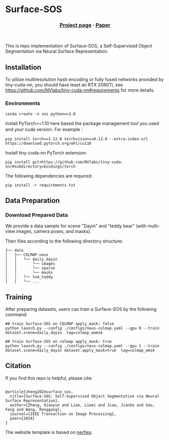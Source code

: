 # Surface-SOS

<div align="center">
  
### [Project page](https://zhengxyun.github.io/Surface-SOS/) · [Paper](https://ieeexplore.ieee.org/abstract/document/10471326) 

<br/>

</div>

This is repo implementation of Surface-SOS, a Self-Supervised Object Segmentation via Neural Surface Representation.

## Installation

To utilize multiresolution hash encoding or fully fused networks provided by tiny-cuda-nn, you should have least an RTX 2080Ti, see https://github.com/NVlabs/tiny-cuda-nn#requirements for more details.

### Environments
```
conda create -n sos python==3.8
```

Install PyTorch>=1.10 here based the package management tool you used and your cuda version. For example：
```
pip install torch==1.12.0 torchvision==0.13.0 --extra-index-url https://download.pytorch.org/whl/cu116
```

Install tiny-cuda-nn PyTorch extension: 
```
pip install git+https://github.com/NVlabs/tiny-cuda-nn/#subdirectory=bindings/torch
```

The following dependencies are required:
```
pip install -r requirements.txt
```

## Data Preparation
### Download Prepared Data
We provide a data sample for scene "Dayin" and "teddy bear" (with multi-view images, camera poses, and masks).

Then files according to the following directory structure:

```
├── data
│   ├── COLMAP-neus
│   │   └── daily_dayin 
│   │       └── images 
│   │       └── sparse
│   │       └── masks
│   │   └── tum_teddy 
|   |   └── ...

```


## Training

After preparing datasets, users can train a Surface-SOS by the following command:

```
## train Surface-SOS on COLMAP apply_mask: false
python launch.py --config ./configs/neus-colmap.yaml --gpu 0 --train dataset.scene=daily_dayin  tag=colmap_womsk

## train Surface-SOS on colmap apply_mask: true
python launch.py --config ./configs/neus-colmap.yaml --gpu 1 --train dataset.scene=daily_dayin dataset.apply_mask=true  tag=colmap_wmsk

```

## Citation

If you find this repo is helpful, please cite:

```

@article{zheng2024surface_sos,
  title={Surface-SOS: Self-Supervised Object Segmentation via Neural Surface Representation},
  author={Zheng, Xiaoyun and Liao, Liwei and Jiao, Jianbo and Gao, Feng and Wang, Ronggang},
  journal={IEEE Transaction on Image Processing},
  year={2024}
}

```


The website template is based on [nerfies](https://github.com/nerfies/nerfies.github.io).
